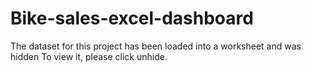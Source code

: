 # Bike-sales-excel-dashboard
The dataset for this project has been loaded into a worksheet and was hidden To view it, please click unhide.
